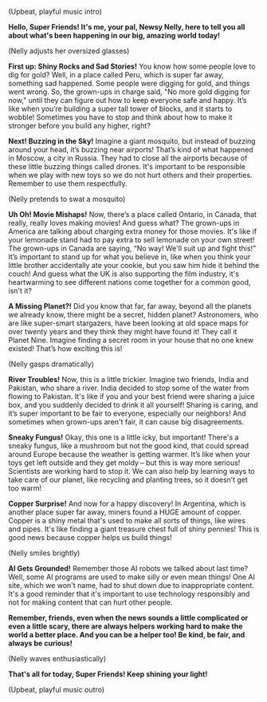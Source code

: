(Upbeat, playful music intro)

**Hello, Super Friends! It's me, your pal, Newsy Nelly, here to tell you all about what's been happening in our big, amazing world today!**

(Nelly adjusts her oversized glasses)

**First up: Shiny Rocks and Sad Stories!** You know how some people love to dig for gold? Well, in a place called Peru, which is super far away, something sad happened. Some people were digging for gold, and things went wrong. So, the grown-ups in charge said, "No more gold digging for now," until they can figure out how to keep everyone safe and happy. It’s like when you’re building a super tall tower of blocks, and it starts to wobble! Sometimes you have to stop and think about how to make it stronger before you build any higher, right?

**Next! Buzzing in the Sky!** Imagine a giant mosquito, but instead of buzzing around your head, it’s buzzing near airports! That’s kind of what happened in Moscow, a city in Russia. They had to close all the airports because of these little buzzing things called drones. It's important to be responsible when we play with new toys so we do not hurt others and their properties. Remember to use them respectfully.

(Nelly pretends to swat a mosquito)

**Uh Oh! Movie Mishaps!** Now, there’s a place called Ontario, in Canada, that really, really loves making movies! And guess what? The grown-ups in America are talking about charging extra money for those movies. It's like if your lemonade stand had to pay extra to sell lemonade on your own street! The grown-ups in Canada are saying, “No way! We'll suit up and fight this!” It’s important to stand up for what you believe in, like when you think your little brother accidentally ate your cookie, but you saw him hide it behind the couch! And guess what the UK is also supporting the film industry, it's heartwarming to see different nations come together for a common good, isn't it?

**A Missing Planet?!** Did you know that far, far away, beyond all the planets we already know, there might be a secret, hidden planet? Astronomers, who are like super-smart stargazers, have been looking at old space maps for over twenty years and they think they might have found it! They call it Planet Nine. Imagine finding a secret room in your house that no one knew existed! That’s how exciting this is!

(Nelly gasps dramatically)

**River Troubles!** Now, this is a little trickier. Imagine two friends, India and Pakistan, who share a river. India decided to stop some of the water from flowing to Pakistan. It's like if you and your best friend were sharing a juice box, and you suddenly decided to drink it all yourself! Sharing is caring, and it’s super important to be fair to everyone, especially our neighbors! And sometimes when grown-ups aren't fair, it can cause big disagreements.

**Sneaky Fungus!** Okay, this one is a little icky, but important! There's a sneaky fungus, like a mushroom but not the good kind, that could spread around Europe because the weather is getting warmer. It’s like when your toys get left outside and they get moldy – but this is way more serious! Scientists are working hard to stop it. We can also help by learning ways to take care of our planet, like recycling and planting trees, so it doesn’t get too warm!

**Copper Surprise!** And now for a happy discovery! In Argentina, which is another place super far away, miners found a HUGE amount of copper. Copper is a shiny metal that's used to make all sorts of things, like wires and pipes. It's like finding a giant treasure chest full of shiny pennies! This is good news because copper helps us build things!

(Nelly smiles brightly)

**AI Gets Grounded!** Remember those AI robots we talked about last time? Well, some AI programs are used to make silly or even mean things! One AI site, which we won't name, had to shut down due to inappropriate content. It's a good reminder that it's important to use technology responsibly and not for making content that can hurt other people.

**Remember, friends, even when the news sounds a little complicated or even a little scary, there are always helpers working hard to make the world a better place. And you can be a helper too! Be kind, be fair, and always be curious!**

(Nelly waves enthusiastically)

**That's all for today, Super Friends! Keep shining your light!**

(Upbeat, playful music outro)
